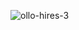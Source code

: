 ![ollo-hires-3](https://user-images.githubusercontent.com/166915/27089253-bf9bd968-5051-11e7-8d1d-c9aa722690c5.gif)
